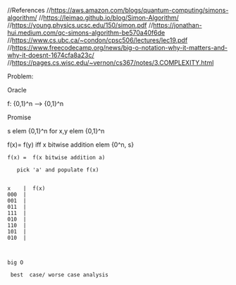  //References
 //https://aws.amazon.com/blogs/quantum-computing/simons-algorithm/
 //https://leimao.github.io/blog/Simon-Algorithm/
 //https://young.physics.ucsc.edu/150/simon.pdf
 //https://jonathan-hui.medium.com/qc-simons-algorithm-be570a40f6de
 //https://www.cs.ubc.ca/~condon/cpsc506/lectures/lec19.pdf
 //https://www.freecodecamp.org/news/big-o-notation-why-it-matters-and-why-it-doesnt-1674cfa8a23c/
 //https://pages.cs.wisc.edu/~vernon/cs367/notes/3.COMPLEXITY.html
 
 Problem:
 
 Oracle 

 f: {0,1}^n --> {0,1}^n

 Promise 

 s elem {0,1}^n  for  x,y  elem {0,1}^n

 f(x)= f(y)  iff x bitwise addition elem {0^n, s}
     
    f(x) =  f(x bitwise addition a)

       pick 'a' and populate f(x)


    x    |  f(x)
    000  |
    001  |
    011  |
    111  |
    010  |
    110  |
    101  |
    010  |
   


    big O 

     best  case/ worse case analysis

   